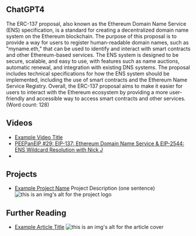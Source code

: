 ## ChatGPT4

The ERC-137 proposal, also known as the Ethereum Domain Name Service (ENS) specification, is a standard for creating a decentralized domain name system on the Ethereum blockchain. The purpose of this proposal is to provide a way for users to register human-readable domain names, such as "myname.eth," that can be used to identify and interact with smart contracts and other Ethereum-based services. The ENS system is designed to be secure, scalable, and easy to use, with features such as name auctions, automatic renewal, and integration with existing DNS systems. The proposal includes technical specifications for how the ENS system should be implemented, including the use of smart contracts and the Ethereum Name Service Registry. Overall, the ERC-137 proposal aims to make it easier for users to interact with the Ethereum ecosystem by providing a more user-friendly and accessible way to access smart contracts and other services. (Word count: 128)

## Videos

- [Example Video Title](https://www.youtube.com/watch?v=TDGq4aeevgY)
- [PEEPanEIP #29: EIP-137: Ethereum Domain Name Service & EIP-2544: ENS Wildcard Resolution with Nick J](https://www.youtube.com/watch?v=r3IqenS0VQo&list=PL4cwHXAawZxqu0PKKyMzG_3BJV_xZTi1F&index=84)
- 

## Projects

- [Example Project Name](https://xxxx.xxx/xxxxx) Project Description (one sentence) ![this is an img's alt for the project logo](https://xxxx.xxx/project-logo.xxx)

## Further Reading

- [Example Article Title](https://xxxx.xxx/xxxxx) ![this is an img's alt for the article cover](https://xxxx.xxx/article-cover.xxx)
